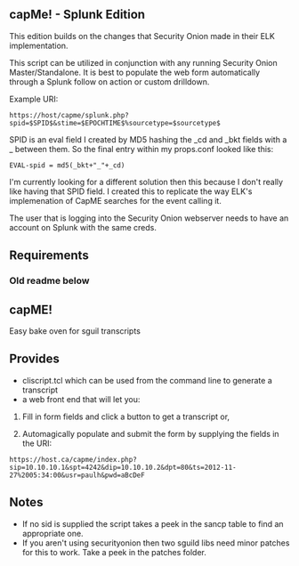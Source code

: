 ## capMe! - Splunk Edition

This edition builds on the changes that Security Onion made in their ELK implementation.  

This script can be utilized in conjunction with any running Security Onion Master/Standalone.  It is best to populate the web form  automatically through a Splunk follow on action or custom drilldown.

Example URI:

`https://host/capme/splunk.php?spid=$SPID$&stime=$EPOCHTIME$%sourcetype=$sourcetype$`

SPID is an eval field I created by MD5 hashing the \_cd and \_bkt fields with a \_ between them. So the final entry within my props.conf looked like this:

`EVAL-spid = md5(_bkt+"_"+_cd)`

I'm currently looking for a different solution then this because I don't really like having that SPID field.  I created this to replicate the way ELK's implemenation of CapME searches for the event calling it.

The user that is logging into the Security Onion webserver needs to have an account on Splunk with the same creds.

## Requirements

### Old readme below

## capME!

Easy bake oven for sguil transcripts

## Provides

* cliscript.tcl which can be used from the command line to generate a transcript
* a web front end that will let you:
       
1) Fill in form fields and click a button to get a transcript or,

2) Automagically populate and submit the form by supplying the fields in the URI:
      
`https://host.ca/capme/index.php?sip=10.10.10.1&spt=4242&dip=10.10.10.2&dpt=80&ts=2012-11-27%2005:34:00&usr=paulh&pwd=aBcDeF`
 

## Notes

 * If no sid is supplied the script takes a peek in the sancp table to find an appropriate one.  
 * If you aren't using securityonion then two sguild libs need minor patches for this to work. Take a peek in the patches folder.
